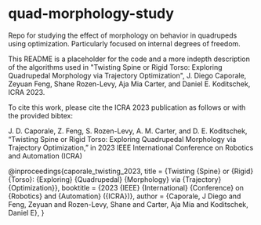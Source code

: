 # quad-morphology-study
Repo for studying the effect of morphology on behavior in quadrupeds using optimization. Particularly focused on internal degrees of freedom. 

This README is a placeholder for the code and a more indepth description of the algorithms used in "Twisting Spine or Rigid Torso: Exploring Quadrupedal Morphology via
Trajectory Optimization", J. Diego Caporale, Zeyuan Feng, Shane Rozen-Levy, Aja Mia Carter, and Daniel E. Koditschek, ICRA 2023. 

To cite this work, please cite the ICRA 2023 publication as follows or with the provided bibtex: 

J. D. Caporale, Z. Feng, S. Rozen-Levy, A. M. Carter, and D. E. Koditschek, “Twisting Spine or Rigid Torso: Exploring Quadrupedal Morphology via Trajectory Optimization,” in 2023 IEEE International Conference on Robotics and Automation (ICRA)

@inproceedings{caporale_twisting_2023,
	title = {Twisting {Spine} or {Rigid} {Torso}: {Exploring} {Quadrupedal} {Morphology} via {Trajectory} {Optimization}},
	booktitle = {2023 {IEEE} {International} {Conference} on {Robotics} and {Automation} ({ICRA})},
	author = {Caporale, J Diego and Feng, Zeyuan and Rozen-Levy, Shane and Carter, Aja Mia and Koditschek, Daniel E},
}
